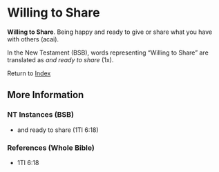 # Willing to Share
**Willing to Share**. 
Being happy and ready to give or share what you have with others (acai). 




In the New Testament (BSB), words representing “Willing to Share” are translated as 
*and ready to share* (1x). 


Return to [Index](00-Index.md)

## More Information

### NT Instances (BSB)

* and ready to share (1TI 6:18)



### References (Whole Bible)

* 1TI 6:18



